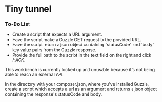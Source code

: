 # Tiny tunnel

<div class="aside">
<h3>To-Do List</h3>
<ul>
  <li>Create a script that expects a URL argument.</li>
  <li>Have the script make a Guzzle GET request to the provided URL.</li>
  <li>Have the script return a json object containing `statusCode` and `body` key value pairs from the Guzzle response.
  <li>Provide the full path to the script in the text field on the right and click <em>HACK</em>.
</ul>
</div>

This workbench is currently locked up and unusable because it's not being able to reach an external API.

In the directory with your composer.json, where you've installed Guzzle, create a script which accepts a url as an argument and returns a json object containing the response's statusCode and body.
